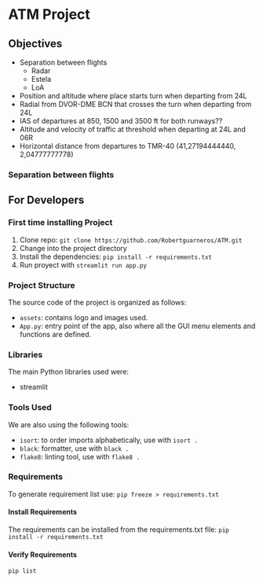 # ATM Project

## Objectives
- Separation between flights
    - Radar
    - Estela
    - LoA 
- Position and altitude where place starts turn when departing from 24L
- Radial from DVOR-DME BCN that crosses the turn when departing from 24L
- IAS of departures at 850, 1500 and 3500 ft for both runways??
- Altitude and velocity of traffic at threshold when departing at 24L and 06R
- Horizontal distance from departures to TMR-40 (41,27194444440, 2,04777777778)

### Separation between flights



## For Developers
### First time installing Project
1. Clone repo: `git clone https://github.com/Robertguarneros/ATM.git`
2. Change into the project directory 
3. Install the dependencies: `pip install -r requirements.txt`
4. Run proyect with `streamlit run app.py`

### Project Structure

The source code of the project is organized as follows:

- `assets`: contains logo and images used.
- `App.py`: entry point of the app, also where all the GUI menu elements and functions are defined.
 
### Libraries
The main Python libraries used were:
- streamlit

### Tools Used

We are also using the following tools:
- `isort`: to order imports alphabetically, use with `isort .`
- `black`: formatter, use with `black .`
- `flake8`: linting tool, use with `flake8 .`


### Requirements
To generate requirement list use:
`pip freeze > requirements.txt`

#### Install Requirements

The requirements can be installed from the requirements.txt file:
`pip install -r requirements.txt`

#### Verify Requirements
`pip list`